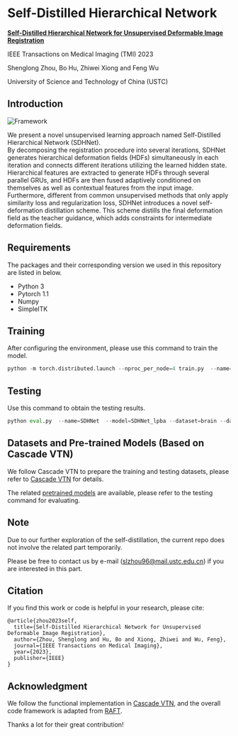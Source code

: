 # Self-Distilled Hierarchical Network

**[Self-Distilled Hierarchical Network for Unsupervised Deformable Image Registration](https://ieeexplore.ieee.org/abstract/document/10042453)**

IEEE Transactions on Medical Imaging (TMI) 2023

Shenglong Zhou, Bo Hu, Zhiwei Xiong and Feng Wu

University of Science and Technology of China (USTC)

## Introduction

![Framework](https://user-images.githubusercontent.com/26156941/201927630-23340d83-52a0-45b6-a007-19c7fb603ea9.png)

We present a novel unsupervised learning approach named Self-Distilled Hierarchical Network (SDHNet).  
By decomposing the registration procedure into several iterations, SDHNet generates hierarchical deformation fields (HDFs) simultaneously in each iteration and connects different iterations utilizing the learned hidden state.
Hierarchical features are extracted to generate HDFs through several parallel GRUs, and HDFs are then fused adaptively conditioned on themselves as well as contextual features from the input image.
Furthermore, different from common unsupervised methods that only apply similarity loss and regularization loss, SDHNet introduces a novel self-deformation distillation scheme. 
This scheme distills the final deformation field as the teacher guidance, which adds constraints for intermediate deformation fields.

## Requirements
The packages and their corresponding version we used in this repository are listed in below.
- Python 3
- Pytorch 1.1
- Numpy
- SimpleITK

## Training
After configuring the environment, please use this command to train the model.
```python
python -m torch.distributed.launch --nproc_per_node=4 train.py  --name=SDHNet  --iters=6 --dataset=brain  --data_path=/xx/xx/  --base_path=/xx/xx/

```

## Testing
Use this command to obtain the testing results.
```python
python eval.py  --name=SDHNet  --model=SDHNet_lpba --dataset=brain --dataset_test=lpba  --iters=6 --local_rank=0 --data_path=/xx/xx/  --base_path=/xx/xx/
```

## Datasets and Pre-trained Models (Based on Cascade VTN)
We follow Cascade VTN to prepare the training and testing datasets, please refer to [Cascade VTN](https://github.com/microsoft/Recursive-Cascaded-Networks) for details.

The related [pretrained models](https://drive.google.com/drive/folders/1BpxkIzL_SrPuKdqC_buiINawNZVMqoWc?usp=share_link) are available, please refer to the testing command for evaluating.

## Note
Due to our further exploration of the self-distillation, the current repo does not involve the related part temporarily.

Please be free to contact us by e-mail (slzhou96@mail.ustc.edu.cn) if you are interested in this part.

## Citation
If you find this work or code is helpful in your research, please cite:
```
@article{zhou2023self,
  title={Self-Distilled Hierarchical Network for Unsupervised Deformable Image Registration},
  author={Zhou, Shenglong and Hu, Bo and Xiong, Zhiwei and Wu, Feng},
  journal={IEEE Transactions on Medical Imaging},
  year={2023},
  publisher={IEEE}
}
```

## Acknowledgment
We follow the functional implementation in [Cascade VTN](https://github.com/microsoft/Recursive-Cascaded-Networks), and the overall code framework is adapted from [RAFT](https://github.com/princeton-vl/RAFT).  

Thanks a lot for their great contribution!

